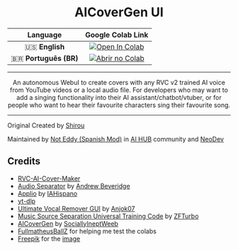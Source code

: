 <div align="center">
  
# AICoverGen UI

| **Language** | **Google Colab Link** |
|:-----------:|:----------------------:|
| 🇺🇸 **English** | [![Open In Colab](https://colab.research.google.com/assets/colab-badge.svg)](https://colab.research.google.com/github/Eddycrack864/RVC-AI-Cover-Maker-UI/blob/main/assets/RVCAICoverMakerUI.ipynb) |
| 🇧🇷 **Português (BR)** | [![Abrir no Colab](https://colab.research.google.com/assets/colab-badge.svg)](https://colab.research.google.com/github/Eddycrack864/RVC-AI-Cover-Maker-UI/blob/main/assets/RVCAICoverMakerUI_PT_BR.ipynb) |


---

An autonomous WebuI to create covers with any RVC v2 trained AI voice from YouTube videos or a local audio file. For developers who may want to add a singing functionality into their AI assistant/chatbot/vtuber, or for people who want to hear their favourite characters sing their favourite song.


</div>


--- 

<html>
<head>
    <meta charset="UTF-8">
</head>
<body>
    <p>Original Created by <a href="https://github.com/ShiromiyaG">Shirou</a></p>
    <p>Maintained by <a href="http://discord.com/users/274566299349155851">Not Eddy (Spanish Mod)</a> in 
        <a href="https://discord.gg/aihub">AI HUB</a> community and 
        <a href="https://discord.com/1314204512814235689">NeoDev</a>
    </p>
</body>
</html>



## Credits
- [RVC-AI-Cover-Maker](https://github.com/ShiromiyaG/RVC-AI-Cover-Maker)
- [Audio Separator](https://github.com/karaokenerds/python-audio-separator) by [Andrew Beveridge](https://github.com/beveradb)
- [Applio](https://github.com/IAHispano/Applio) by [IAHispano](https://github.com/IAHispano)
- [yt-dlp](https://github.com/yt-dlp/yt-dlp)
- [Ultimate Vocal Remover GUI](https://github.com/Anjok07/ultimatevocalremovergui) by [Anjok07](https://github.com/Anjok07)
- [Music Source Separation Universal Training Code](https://github.com/ZFTurbo/Music-Source-Separation-Training) by [ZFTurbo](https://github.com/ZFTurbo)
- [AICoverGen](https://github.com/SociallyIneptWeeb/AICoverGen) by [SociallyIneptWeeb](https://github.com/SociallyIneptWeeb)
- [FullmatheusBallZ](https://www.youtube.com/@FullmatheusBallZ) for helping me test the colabs
- [Freepik](https://www.freepik.com) for the [image](https://www.freepik.com/free-psd/futuristic-cyber-monday-web-template_19966151.htm#fromView=search&page=1&position=3&uuid=d4a28e77-dc6f-4ec3-9c37-3525afc311e0)
